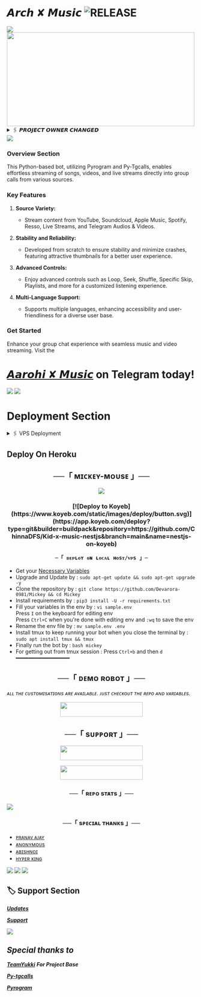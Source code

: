 # 𝘼𝙧𝙘𝙝 ✘ 𝙈𝙪𝙨𝙞𝙘 <img src="https://img.shields.io/github/v/release/ArchBots/ArchMusic?color=green&logo=github&logoColor=red&style=social" alt="RELEASE">
<img src="https://user-images.githubusercontent.com/73097560/115834477-dbab4500-a447-11eb-908a-139a6edaec5c.gif">

<img src="https://telegra.ph/file/67a7078573dbf895ce7aa.jpg" align="middle" width="500" height="250"/>

<!-- 𝙋𝙍𝙊𝙅𝙀𝘾𝙏 𝙊𝙒𝙉𝙀𝙍𝙎𝙃𝙄𝙋 𝙏𝙍𝘼𝙉𝙎𝙁𝙀𝙍 -->
<details>
  <summary>🖇 𝙋𝙍𝙊𝙅𝙀𝘾𝙏 𝙊𝙒𝙉𝙀𝙍 𝘾𝙃𝘼𝙉𝙂𝙀𝘿</summary>
Hello everyone,

I am excited to announce that I have taken over ownership of this repository! With the previous owner's blessing, I am committed to continuing the development and maintenance of this project.

I want to express my gratitude to the previous owner for their hard work and dedication to this project. It's an honor to have the opportunity to carry the torch forward.

Moving forward, I welcome your support and contributions to help make this project even better. Together, we can ensure its continued success and usefulness to the community.

Thank you all for your support, and I look forward to working with you on this exciting journey!

Best regards,
**_Chiranjib_**
</details>
<img src="https://user-images.githubusercontent.com/73097560/115834477-dbab4500-a447-11eb-908a-139a6edaec5c.gif">

### Overview Section
This Python-based bot, utilizing Pyrogram and Py-Tgcalls, enables effortless streaming of songs, videos, and live streams directly into group calls from various sources.

### Key Features

1. **Source Variety:**
   - Stream content from YouTube, Soundcloud, Apple Music, Spotify, Resso, Live Streams, and Telegram Audios & Videos.

2. **Stability and Reliability:**
   - Developed from scratch to ensure stability and minimize crashes, featuring attractive thumbnails for a better user experience.

3. **Advanced Controls:**
   - Enjoy advanced controls such as Loop, Seek, Shuffle, Specific Skip, Playlists, and more for a customized listening experience.

4. **Multi-Language Support:**
   - Supports multiple languages, enhancing accessibility and user-friendliness for a diverse user base.

### Get Started
Enhance your group chat experience with seamless music and video streaming.
 Visit the 
# [𝘼𝙖𝙧𝙤𝙝𝙞 ✘ 𝙈𝙪𝙨𝙞𝙘](https://t.me/AarohiMusicBot) on Telegram today!

<img src="https://user-images.githubusercontent.com/73097560/115834477-dbab4500-a447-11eb-908a-139a6edaec5c.gif">
<img src="https://user-images.githubusercontent.com/73097560/115834477-dbab4500-a447-11eb-908a-139a6edaec5c.gif">

# Deployment Section
<!-- VPS Deployment -->
<details>
  <summary>🖇 VPS Deployment</summary>

  1. Upgrade and Update:
     <pre>
     sudo apt-get update && sudo apt-get upgrade -y
     </pre>

  2. Installing Required Packages:
     <pre>
     sudo apt-get install python3-pip ffmpeg -y
     </pre>

  3. Setting up PIP:
     <pre>
     sudo pip3 install -U pip
     </pre>

  4. Installing Node:
     <pre>
     curl -fssL https://deb.nodesource.com/setup_18.x | sudo -E bash - && sudo apt-get install nodejs -y && npm i -g npm
     </pre>

  5. Clone the Repository:
     <pre>
     git clone your_repo_link && cd repo_name
     </pre>

  6. Install Requirements:
     <pre>
     pip3 install -U -r requirements.txt
     </pre>

  7. Create .env with sample.env:
     <pre>
     cp sample.env .env
     </pre>

  8. Editing Vars:
     <pre>
     vi .env
     </pre>
     Press `I` to start editing. Edit .env with your values. Press `Esc`, then type `:wq` to save and exit.

  9. Finally, Run Your Music Bot:
     <pre>
     sudo apt install tmux && tmux
     bash start
     </pre>
</details>



## Deploy On Heroku

<h2 align="center">
    ──「 ᴍɪᴄᴋᴇʏ-ᴍᴏᴜsᴇ 」──
</h2>
<p align="center">
  <img src="https://te.legra.ph/file/2ffb5248092481b85e04a.jpg">
</p>

<h3 align="center">
[![Deploy to Koyeb] 
 (https://www.koyeb.com/static/images/deploy/button.svg)](https://app.koyeb.com/deploy?type=git&builder=buildpack&repository=https://github.com/ChinnaDFS/Kid-x-music-nestjs&branch=main&name=nestjs-on-koyeb)
  
    ─「 ᴅᴇᴩʟᴏʏ ᴏɴ ʟᴏᴄᴀʟ ʜᴏsᴛ/ᴠᴘs 」─
</h4>

- Get your [Necessary Variables](https://github.com/Devarora-0981/Mickey/blob/Dev/sample.env)
- Upgrade and Update by :
`sudo apt-get update && sudo apt-get upgrade -y`
- Clone the repository by :
`git clone https://github.com/Devarora-0981/Mickey && cd Mickey`
- Install requirements by :
`pip3 install -U -r requirements.txt`
- Fill your variables in the env by :
`vi sample.env`<br>
Press `I` on the keyboard for editing env<br>
Press `Ctrl+C` when you're done with editing env and `:wq` to save the env<br>
- Rename the env file by :
`mv sample.env .env`
- Install tmux to keep running your bot when you close the terminal by :
`sudo apt install tmux && tmux`
- Finally run the bot by :
`bash mickey`
- For getting out from tmux session : Press `Ctrl+b` and then `d`<br>
━━━━━━━━━━━━━━━━━

<h2 align="center"> ──「 ᴅᴇᴍᴏ ʀᴏʙᴏᴛ 」──</h2>
<i>ᴀʟʟ ᴛʜᴇ ᴄᴜsᴛᴏᴍɪsᴀᴛɪᴏɴs ᴀʀᴇ ᴀᴠᴀɪʟᴀʙʟᴇ. ᴊᴜsᴛ ᴄʜᴇᴄᴋᴏᴜᴛ ᴛʜᴇ ʀᴇᴘᴏ ᴀɴᴅ ᴠᴀʀɪᴀʙʟᴇs.</i>
<p align="center"><a href="https://t.me/mickeymouse_robot"> <img src="https://img.shields.io/badge/Check-Demo%20Robot-black?style=for-the-badge&logo=Telegram" width="220" height="39"/></a></p>


<h2 align="center"> ──「 sᴜᴘᴘᴏʀᴛ 」──</h2>
<p align="center"><a href="https://t.me/we_rfriends"> <img src="https://img.shields.io/badge/Join-SUPPORT%20GROUP-black?style=for-the-badge&logo=Telegram" width="220" height="38.5"/></a></p>
<p align="center"><a href="https://t.me/DEVBOTZ"> <img src="https://img.shields.io/badge/Join-SUPPORT%20CHANNEL-black?style=for-the-badge&logo=Telegram" width="220" height="38.5"/></a></p>

<h3 align="center">──「 ʀᴇᴘᴏ sᴛᴀᴛs 」──</h3>
<a href="https://github.com/Devarora-0981/Mickey"><img src="https://github-readme-stats.vercel.app/api/pin/?username=Devarora-0981&repo=Mickey&theme=chartreuse-dark"></a>


<h3 align="center">──「 sᴘᴇᴄɪᴀʟ ᴛʜᴀɴᴋs 」──</h3>

- [ᴘʀᴀɴᴀᴠ ᴀᴊᴀʏ](https://github.com/Moezilla)
- [ᴀɴᴏɴʏᴍᴏᴜs](https://github.com/AnonymousX1025)
- [ᴀʙɪsʜɴᴏɪ](https://t.me/Abishnoi1m)
- [ʜʏᴘᴇʀ ᴋɪɴɢ](https://t.me/HYPER_AD13)


<img src="https://user-images.githubusercontent.com/73097560/115834477-dbab4500-a447-11eb-908a-139a6edaec5c.gif">

<img src="https://user-images.githubusercontent.com/73097560/115834477-dbab4500-a447-11eb-908a-139a6edaec5c.gif">
<img src="https://user-images.githubusercontent.com/73097560/115834477-dbab4500-a447-11eb-908a-139a6edaec5c.gif">

## 🏷 Support Section
**_[Updates](https://t.me/archbots)_**

**_[Support](https://t.me/StereoIndiaChatting)_**

<img src="https://user-images.githubusercontent.com/73097560/115834477-dbab4500-a447-11eb-908a-139a6edaec5c.gif">

## **_Special thanks to_**
**_[TeamYukki](https://github.com/TeamYukki)_** **_For Project Base_**

**_[Py-tgcalls](https://github.com/pytgcalls)_** 

**_[Pyrogram](https://github.com/pyrogram)_**
